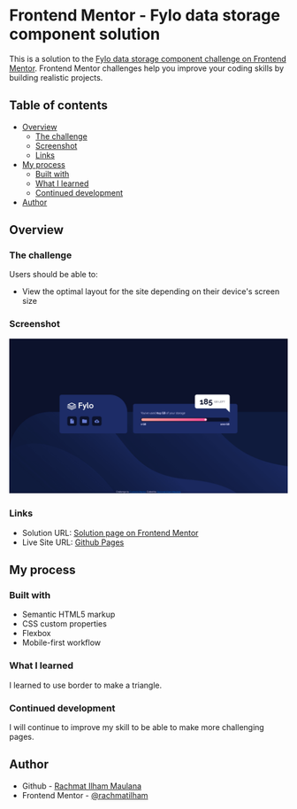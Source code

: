 # Frontend Mentor - Fylo data storage component solution

This is a solution to the [Fylo data storage component challenge on Frontend Mentor](https://www.frontendmentor.io/challenges/fylo-data-storage-component-1dZPRbV5n). Frontend Mentor challenges help you improve your coding skills by building realistic projects.

## Table of contents

- [Overview](#overview)
  - [The challenge](#the-challenge)
  - [Screenshot](#screenshot)
  - [Links](#links)
- [My process](#my-process)
  - [Built with](#built-with)
  - [What I learned](#what-i-learned)
  - [Continued development](#continued-development)
- [Author](#author)

## Overview

### The challenge

Users should be able to:

- View the optimal layout for the site depending on their device's screen size

### Screenshot

![Page Screenshot](./images/screenshot.jpg)

### Links

- Solution URL: [Solution page on Frontend Mentor](https://www.frontendmentor.io/solutions/fylo-data-storage-component-BJMNce_85)
- Live Site URL: [Github Pages](https://rachmatilham.github.io/fylo-data-storage-component-master/)

## My process

### Built with

- Semantic HTML5 markup
- CSS custom properties
- Flexbox
- Mobile-first workflow

### What I learned

I learned to use border to make a triangle.

### Continued development

I will continue to improve my skill to be able to make more challenging pages.

## Author

- Github - [Rachmat Ilham Maulana](https://github.com/rachmatilham)
- Frontend Mentor - [@rachmatilham](https://www.frontendmentor.io/profile/rachmatilham)
